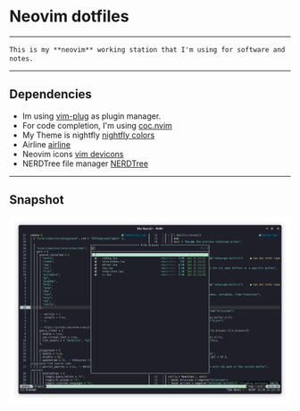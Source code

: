 # Neovim dotfiles
---
```
This is my **neovim** working station that I'm using for software and notes.
```
---
## Dependencies
- Im using [vim-plug](https://github.com/junegunn/vim-plug) as plugin manager.
- For code completion, I'm using [coc.nvim](https://github.com/neoclide/coc.nvim)
- My Theme is nightfly [nightfly colors](https://github.com/bluz71/vim-nightfly-colors)
- Airline [airline](https://github.com/vim-airline/vim-airline)
- Neovim icons [vim devicons](https://github.com/ryanoasis/vim-devicons)
- NERDTree file manager [NERDTree](https://github.com/preservim/nerdtree)
---
## Snapshot
![neovim alacritty](assets/neovim_file.png)

